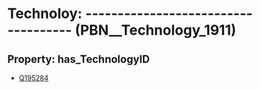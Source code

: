 # Technoloy: __------------------------------------__ (PBN__Technology_1911)

## Property: has_TechnologyID

* [Q195284](Q195284)

